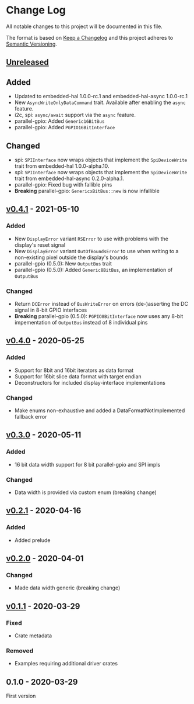 # Change Log

All notable changes to this project will be documented in this file.

The format is based on [Keep a Changelog](http://keepachangelog.com/)
and this project adheres to [Semantic Versioning](http://semver.org/).

## [Unreleased]

## Added

- Updated to embedded-hal 1.0.0-rc.1 and embedded-hal-async 1.0.0-rc.1
- New `AsyncWriteOnlyDataCommand` trait. Available after enabling the `async` feature.
- i2c, spi: `async/await` support via the `async` feature.
- parallel-gpio: Added `Generic16BitBus`
- parallel-gpio: Added `PGPIO16BitInterface`

## Changed

- spi: `SPIInterface` now wraps objects that implement the `SpiDeviceWrite` trait from embedded-hal 1.0.0-alpha.10.
- spi: `SPIInterface` now wraps objects that implement the `SpiDeviceWrite` trait from embedded-hal-async 0.2.0-alpha.1.
- parallel-gpio: Fixed bug with fallible pins
- **Breaking** parallel-gpio: `GenericxBitBus::new` is now infallible

## [v0.4.1] - 2021-05-10

### Added

- New `DisplayError` variant `RSError` to use with problems with the display's reset signal
- New `DisplayError` variant `OutOfBoundsError` to use when writing to a non-existing pixel outside the display's bounds
- parallel-gpio (0.5.0): New `OutputBus` trait
- parallel-gpio (0.5.0): Added `Generic8BitBus`, an implementation of `OutputBus`

### Changed

- Return `DCError` instead of `BusWriteError` on errors (de-)asserting the DC signal in 8-bit GPIO interfaces
- **Breaking** parallel-gpio (0.5.0): `PGPIO8BitInterface` now uses any 8-bit impementation of `OutputBus` instead of 8 individual pins

## [v0.4.0] - 2020-05-25

### Added

- Support for 8bit and 16bit iterators as data format
- Support for 16bit slice data format with target endian
- Deconstructors for included display-interface implementations

### Changed

- Make enums non-exhaustive and added a DataFormatNotImplemented fallback error

## [v0.3.0] - 2020-05-11

### Added

- 16 bit data width support for 8 bit parallel-gpio and SPI impls

### Changed

- Data width is provided via custom enum (breaking change)

## [v0.2.1] - 2020-04-16

### Added

- Added prelude

## [v0.2.0] - 2020-04-01

### Changed

- Made data width generic (breaking change)

## [v0.1.1] - 2020-03-29

### Fixed

- Crate metadata

### Removed

- Examples requiring additional driver crates

## 0.1.0 - 2020-03-29

First version

[Unreleased]: https://github.com/therealprof/display-interface/compare/v0.4.1...HEAD
[v0.4.1]: https://github.com/therealprof/display-interface/compare/v0.4.0...v0.4.1
[v0.4.0]: https://github.com/therealprof/display-interface/compare/v0.3.0...v0.4.0
[v0.3.0]: https://github.com/therealprof/display-interface/compare/v0.2.1...v0.3.0
[v0.2.1]: https://github.com/therealprof/display-interface/compare/v0.2.0...v0.2.1
[v0.2.0]: https://github.com/therealprof/display-interface/compare/v0.1.1...v0.2.0
[v0.1.1]: https://github.com/therealprof/display-interface/compare/v0.1.0...v0.1.1
